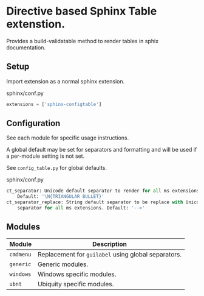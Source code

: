 # Directive based Sphinx Table extenstion.
Provides a build-validatable method to render tables in sphix documentation.

## Setup
Import extension as a normal sphinx extension.

sphinx/conf.py
```python
extensions = ['sphinx-configtable']
```

## Configuration
See each module for specific usage instructions.

A global default may be set for separators and formatting and will be used if a per-module setting is not set.

See `config_table.py` for global defaults.

sphinx/conf.py
```python
ct_separator: Unicode default separator to render for all ms extensions.
    Default: '\N{TRIANGULAR BULLET}'
ct_separator_replace: String default separator to be replace with Unicode
    separator for all ms extensions. Default: '-->'
```

## Modules

| Module    | Description                                         |
|-----------|-----------------------------------------------------|
| `cmdmenu` | Replacement for `guilabel` using global separators. |
| `generic` | Generic modules.                                    |
| `windows` | Windows specific modules.                           |
| `ubnt`    | Ubiquity specific modules.                          |
